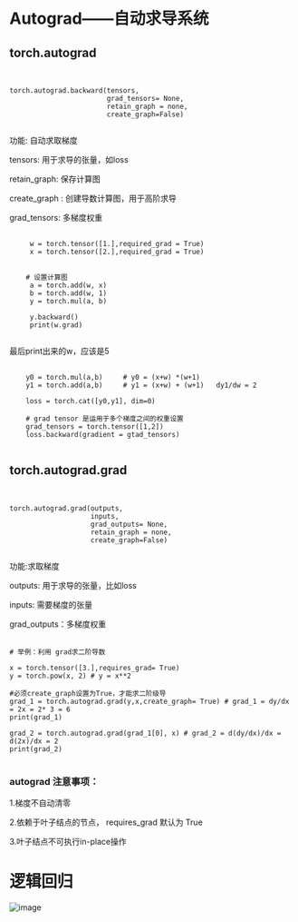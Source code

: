 

# Autograd——自动求导系统

## torch.autograd


<pre>
    <code>

torch.autograd.backward(tensors,
                        grad_tensors= None,
                        retain_graph = none, 
                        create_graph=False)
    </code>
</pre>

功能: 自动求取梯度


tensors: 用于求导的张量，如loss

retain_graph: 保存计算图

create_graph : 创建导数计算图，用于高阶求导

grad_tensors: 多梯度权重


<pre>
    <code>
     w = torch.tensor([1.],required_grad = True)
     x = torch.tensor([2.],required_grad = True)


    # 设置计算图
     a = torch.add(w, x)
     b = torch.add(w, 1)
     y = torch.mul(a, b)

     y.backward()
     print(w.grad)
    </code>
</pre>

最后print出来的w，应该是5

<pre>
    <code>
    y0 = torch.mul(a,b)     # y0 = (x+w) *(w+1)
    y1 = torch.add(a,b)     # y1 = (x+w) + (w+1)   dy1/dw = 2

    loss = torch.cat([y0,y1], dim=0)

    # grad tensor 是运用于多个梯度之间的权重设置
    grad_tensors = torch.tensor([1,2])
    loss.backward(gradient = gtad_tensors)
    </code>
</pre>


## torch.autograd.grad

<pre>
    <code>

torch.autograd.grad(outputs,
                    inputs,
                    grad_outputs= None,
                    retain_graph = none, 
                    create_graph=False)
    </code>
</pre>

功能:求取梯度

outputs: 用于求导的张量，比如loss

inputs: 需要梯度的张量

grad_outputs：多梯度权重

<pre>
    <code>
# 举例：利用 grad求二阶导数

x = torch.tensor([3.],requires_grad= True)
y = torch.pow(x, 2) # y = x**2

#必须create_graph设置为True，才能求二阶级导
grad_1 = torch.autograd.grad(y,x,create_graph= True) # grad_1 = dy/dx = 2x = 2* 3 = 6
print(grad_1)

grad_2 = torch.autograd.grad(grad_1[0], x) # grad_2 = d(dy/dx)/dx = d(2x)/dx = 2
print(grad_2)
        </code>
</pre>

### autograd 注意事项：

1.梯度不自动清零

2.依赖于叶子结点的节点， requires_grad 默认为 True

3.叶子结点不可执行in-place操作


# 逻辑回归

![image]()